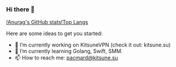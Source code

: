 ### Hi there 👋

[!Anurag's GitHub stats](https://github-readme-stats.vercel.app/api?username=pacmard)[!Top Langs](https://github-readme-stats.vercel.app/api/top-langs/?username=pacmard)


Here are some ideas to get you started:

- 🔭 I’m currently working on KitsuneVPN (check it out: kitsune.su)
- 🌱 I’m currently learning Golang, Swift, SMM.
- 📫 How to reach me: pacmard@kitsune.su
